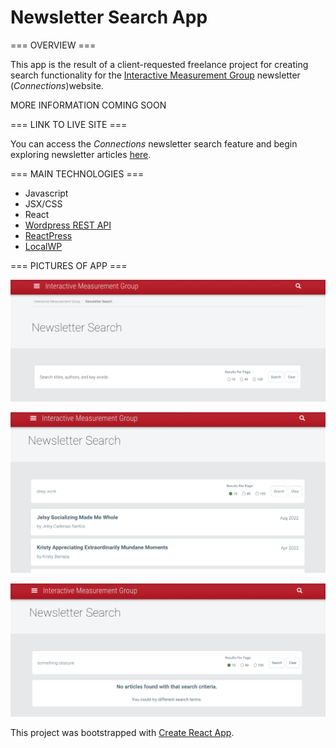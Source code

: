 # Newsletter Search App

=== OVERVIEW ===

This app is the result of a client-requested freelance project for creating search functionality for the [Interactive Measurement Group](https://img.faculty.unlv.edu/lab/) newsletter (*Connections*)website. 

MORE INFORMATION COMING SOON

=== LINK TO LIVE SITE ===

You can access the *Connections* newsletter search feature and begin exploring newsletter articles [here](https://img.faculty.unlv.edu/lab/newsletter-search/).


=== MAIN TECHNOLOGIES ===

- Javascript
- JSX/CSS
- React
- [Wordpress REST API](https://developer.wordpress.org/rest-api/)
- [ReactPress](https://wordpress.org/plugins/reactpress/)
- [LocalWP](https://localwp.com/)


=== PICTURES OF APP ===

![search-page](./README-images/search-page.png)

![search-results](./README-images/search-results.png)

![no-results](./README-images/no-results.png)


This project was bootstrapped with [Create React App](https://github.com/facebook/create-react-app).

